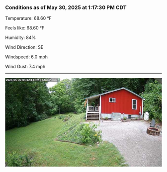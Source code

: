### Conditions as of May 30, 2025 at 1:17:30 PM CDT 

Temperature: 68.60 &deg;F

Feels like: 68.60 &deg;F

Humidity: 84%

Wind Direction: SE

Windspeed: 6.0 mph

Wind Gust: 7.4 mph

---

<img src="./images/latest.jpeg"/>

